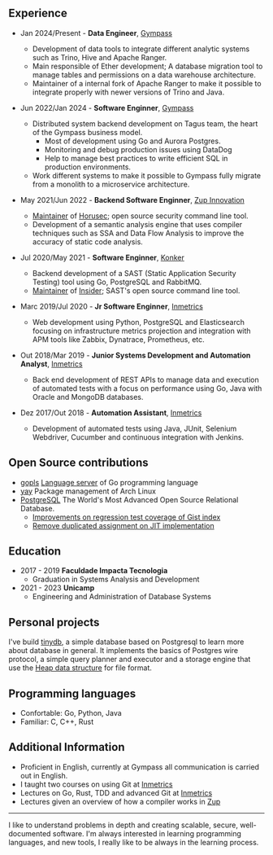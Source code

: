 ## Experience

- Jan 2024/Present - **Data Engineer**, [Gympass](https://site.gympass.com)
  - Development of data tools to integrate different analytic systems such as Trino, Hive and Apache Ranger.
  - Main responsible of Ether development; A database migration tool to manage tables and permissions on a data warehouse architecture.
  - Maintainer of a internal fork of Apache Ranger to make it possible to integrate properly with newer versions of Trino and Java.

- Jun 2022/Jan 2024 - **Software Enginner**, [Gympass](https://site.gympass.com)
  - Distributed system backend development on Tagus team, the heart of the Gympass business model.
    - Most of development using Go and Aurora Postgres.
    - Monitoring and debug production issues using DataDog
    - Help to manage best practices to write efficient SQL in production environments.
  - Work different systems to make it possible to Gympass fully migrate from a monolith to a microservice architecture.

- May 2021/Jun 2022 - **Backend Software Enginner**, [Zup Innovation](https://www.zup.com.br/)
  - [Maintainer](https://github.com/ZupIT/horusec/commits?author=matheusalcantarazup) of 
  [Horusec](https://github.com/ZupIT/horusec); open source security command line tool.
  - Development of a semantic analysis engine that uses compiler techniques such as SSA and Data Flow Analysis to 
  improve the accuracy of static code analysis.

- Jul 2020/May 2021 - **Software Enginner**, [Konker](http://www.konkerlabs.com/)
  - Backend development of a SAST (Static Application Security Testing) tool using Go, PostgreSQL and RabbitMQ.
  - [Maintainer](https://github.com/insidersec/insider/commits?author=mattheusv) of 
  [Insider](https://github.com/insidersec/insider); SAST's open source command line tool.

- Marc 2019/Jul 2020 - **Jr Software Enginner**, [Inmetrics](https://inmetrics.com.br/)
  - Web development using Python, PostgreSQL and Elasticsearch focusing on infrastructure metrics projection and 
  integration with APM tools like Zabbix, Dynatrace, Prometheus, etc.

- Out 2018/Mar 2019 - **Junior Systems Development and Automation Analyst**, [Inmetrics](https://inmetrics.com.br/)
  - Back end development of REST APIs to manage data and execution of automated tests with a focus on performance using 
  Go, Java with Oracle and MongoDB databases.

- Dez 2017/Out 2018 - **Automation Assistant**, [Inmetrics](https://inmetrics.com.br/)
  - Development of automated tests using Java, JUnit, Selenium Webdriver, Cucumber and continuous integration with Jenkins.


## Open Source contributions
- [gopls](https://github.com/golang/tools/commits?author=mattheusv) [Language server](https://langserver.org/) of Go programming language
- [yay](https://github.com/Jguer/yay/commits?author=mattheusv) Package management of Arch Linux
- [PostgreSQL](https://www.postgresql.org/) The World's Most Advanced Open Source Relational Database.
    - [Improvements on regression test coverage of Gist index](https://git.postgresql.org/gitweb/?p=postgresql.git;a=commit;h=6a1f082abac9da756d473e16238a906ca5a592dc)
    - [Remove duplicated assignment on JIT implementation](https://git.postgresql.org/gitweb/?p=postgresql.git;a=commit;h=ccfca8ea42b8be09a509f68564f6ee13859285b1)


## Education
- 2017 - 2019 **Faculdade Impacta Tecnologia**
  - Graduation in Systems Analysis and Development
- 2021 - 2023 **Unicamp**
  - Engineering and Administration of Database Systems


## Personal projects
I've build [tinydb](https://github.com/mattheusv/tinydb), a simple database based on Postgresql to learn more about database in general. It implements the basics of Postgres wire protocol, a simple query planner and executor and a storage engine that use the [Heap data structure](https://en.wikipedia.org/wiki/Heap_(data_structure)) for file format.

## Programming languages
- Confortable: Go, Python, Java
- Familiar: C, C++, Rust


## Additional Information
- Proficient in English, currently at Gympass all communication is carried out in English.
- I taught two courses on using Git at [Inmetrics](https://inmetrics.com.br/)
- Lectures on Go, Rust, TDD and advanced Git at [Inmetrics](https://inmetrics.com.br/)
- Lectures given an overview of how a compiler works in [Zup](https://www.zup.com.br/)

---
I like to understand problems in depth and creating scalable, secure, well-documented software. I'm always interested in 
learning programming languages, and new tools, I really like to be always in the learning process.
